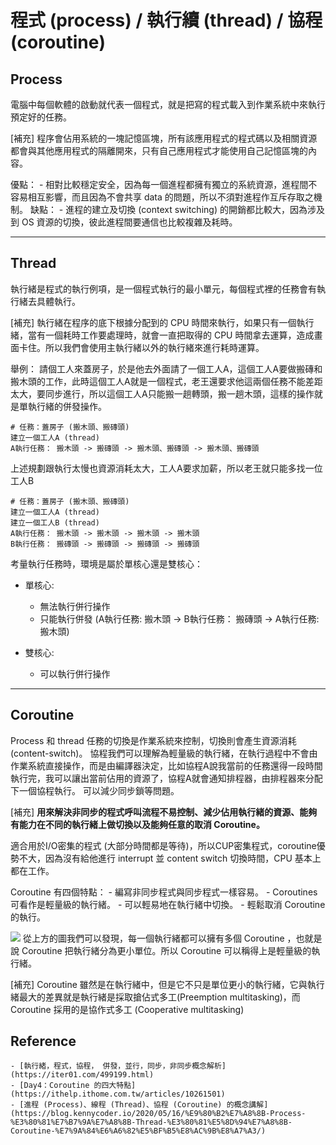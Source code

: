 # 程式 (process) / 執行續 (thread) / 協程 (coroutine)


## Process
電腦中每個軟體的啟動就代表一個程式，就是把寫的程式載入到作業系統中來執行預定好的任務。

[補充] 程序會佔用系統的一塊記憶區塊，所有該應用程式的程式碼以及相關資源都會與其他應用程式的隔離開來，只有自己應用程式才能使用自己記憶區塊的內容。

優點：
    - 相對比較穩定安全，因為每一個進程都擁有獨立的系統資源，進程間不容易相互影響，而且因為不會共享 data 的問題，所以不須對進程作互斥存取之機制。
缺點：
    - 進程的建立及切換 (context switching) 的開銷都比較大，因為涉及到 OS 資源的切換，彼此進程間要通信也比較複雜及耗時。

---

## Thread
執行緒是程式的執行例項，是一個程式執行的最小單元，每個程式裡的任務會有執行緒去具體執行。

[補充] 執行緒在程序的底下根據分配到的 CPU 時間來執行，如果只有一個執行緒，當有一個耗時工作要處理時，就會一直把取得的 CPU 時間拿去運算，造成畫面卡住。所以我們會使用主執行緒以外的執行緒來進行耗時運算。

舉例：
請個工人來蓋房子，於是他去外面請了一個工人A，這個工人A要做搬磚和搬木頭的工作，此時這個工人A就是一個程式，老王還要求他這兩個任務不能差距太大，要同步進行，所以這個工人A只能搬一趟轉頭，搬一趟木頭，這樣的操作就是單執行緒的併發操作。

```
# 任務：蓋房子 (搬木頭、搬磚頭)
建立一個工人A (thread)
A執行任務： 搬木頭 -> 搬磚頭 -> 搬木頭、搬磚頭 -> 搬木頭、搬磚頭
```

上述規劃跟執行太慢也資源消耗太大，工人A要求加薪，所以老王就只能多找一位工人B

```
# 任務：蓋房子 (搬木頭、搬磚頭)
建立一個工人A (thread)
建立一個工人B (thread)
A執行任務： 搬木頭 -> 搬木頭 -> 搬木頭 -> 搬木頭
B執行任務： 搬磚頭 -> 搬磚頭 -> 搬磚頭 -> 搬磚頭
```

考量執行任務時，環境是屬於單核心還是雙核心：
- 單核心:
    - 無法執行併行操作
    - 只能執行併發 (A執行任務: 搬木頭 -> B執行任務： 搬磚頭 -> A執行任務: 搬木頭)

- 雙核心:
    - 可以執行併行操作

---

## Coroutine
Process 和 thread 任務的切換是作業系統來控制，切換則會產生資源消耗 (content-switch)。
協程我們可以理解為輕量級的執行緒，在執行過程中不會由作業系統直接操作，而是由編譯器決定，比如協程A說我當前的任務還得一段時間執行完，我可以讓出當前佔用的資源了，協程A就會通知排程器，由排程器來分配下一個協程執行。
可以減少同步鎖等問題。

[補充] **用來解決非同步的程式呼叫流程不易控制、減少佔用執行緒的資源、能夠有能力在不同的執行緒上做切換以及能夠任意的取消 Coroutine。**

適合用於I/O密集的程式 (大部分時間都是等待)，所以CUP密集程式，coroutine優勢不大，因為沒有給他進行 interrupt 並 content switch 切換時間，CPU 基本上都在工作。


Coroutine 有四個特點：
    - 編寫非同步程式與同步程式一樣容易。
    - Coroutines 可看作是輕量級的執行緒。
    - 可以輕易地在執行緒中切換。
    - 輕鬆取消 Coroutine 的執行。

![](https://i.imgur.com/ry34rzy.png)
從上方的圖我們可以發現，每一個執行緒都可以擁有多個 Coroutine ，也就是說 Coroutine 把執行緒分為更小單位。所以 Coroutine 可以稱得上是輕量級的執行緒。

[補充] Coroutine 雖然是在執行緒中，但是它不只是單位更小的執行緒，它與執行緒最大的差異就是執行緒是採取搶佔式多工(Preemption multitasking)，而 Coroutine 採用的是協作式多工 (Cooperative multitasking)


## Reference
    - [執行緒，程式，協程， 併發，並行，同步，非同步概念解析](https://iter01.com/499199.html)
    - [Day4：Coroutine 的四大特點](https://ithelp.ithome.com.tw/articles/10261501)
    - [進程 (Process)、線程 (Thread)、協程 (Coroutine) 的概念講解](https://blog.kennycoder.io/2020/05/16/%E9%80%B2%E7%A8%8B-Process-%E3%80%81%E7%B7%9A%E7%A8%8B-Thread-%E3%80%81%E5%8D%94%E7%A8%8B-Coroutine-%E7%9A%84%E6%A6%82%E5%BF%B5%E8%AC%9B%E8%A7%A3/)